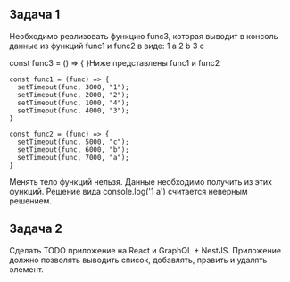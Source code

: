 ## Задача 1
Необходимо реализовать функцию func3, которая выводит в консоль данные из функций func1 и func2 в виде: 
1 a 
2 b 
3 c 
 
const func3 = () => {
}Ниже представлены func1 и func2
 
    const func1 = (func) => {
      setTimeout(func, 3000, "1");
      setTimeout(func, 2000, "2");
      setTimeout(func, 1000, "4");
      setTimeout(func, 4000, "3");
    }
 
    const func2 = (func) => {
      setTimeout(func, 5000, "c");
      setTimeout(func, 6000, "b");
      setTimeout(func, 7000, "a");
    }
 
Менять тело функций нельзя. 
Данные необходимо получить из этих функций.
Решение вида console.log('1 a') считается неверным решением.
 
## Задача 2
Сделать TODO приложение на React и GraphQL + NestJS. Приложение должно позволять выводить список, добавлять, править и удалять элемент.
